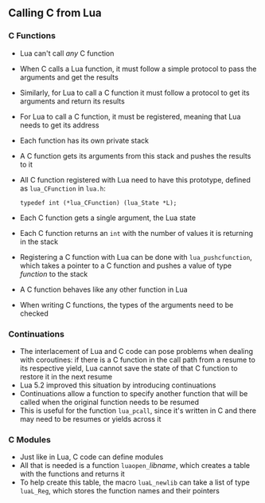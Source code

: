 Calling C from Lua
------------------

### C Functions
- Lua can't call *any* C function
- When C calls a Lua function, it must follow a simple
  protocol to pass the arguments and get the results
- Similarly, for Lua to call a C function it must follow
  a protocol to get its arguments and return its results
- For Lua to call a C function, it must be registered,
  meaning that Lua needs to get its address
- Each function has its own private stack
- A C function gets its arguments from this stack and
  pushes the results to it
- All C function registered with Lua need to have this
  prototype, defined as `lua_CFunction` in `lua.h`:

    ~~~
    typedef int (*lua_CFunction) (lua_State *L);
    ~~~

- Each C function gets a single argument, the Lua state
- Each C function returns an `int` with the number of
  values it is returning in the stack
- Registering a C function with Lua can be done with
  `lua_pushcfunction`, which takes a pointer to a C
  function and pushes a value of type *function* to 
  the stack
- A C function behaves like any other function in Lua
- When writing C functions, the types of the arguments
  need to be checked

### Continuations
- The interlacement of Lua and C code can pose problems
  when dealing with coroutines: if there is a C function
  in the call path from a resume to its respective yield,
  Lua cannot save the state of that C function to
  restore it in the next resume
- Lua 5.2 improved this situation by introducing
  continuations
- Continuations allow a function to specify another
  function that will be called when the original
  function needs to be resumed
- This is useful for the function `lua_pcall`, since
  it's written in C and there may need to be resumes
  or yields across it

### C Modules
- Just like in Lua, C code can define modules
- All that is needed is a function `luaopen_`*libname*,
  which creates a table with the functions and returns
  it
- To help create this table, the macro `luaL_newlib`
  can take a list of type `luaL_Reg`, which stores
  the function names and their pointers

